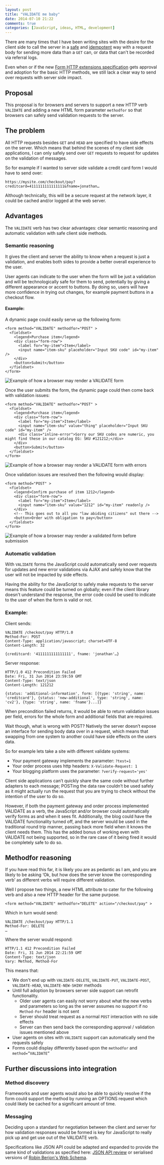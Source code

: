 ```yaml
---
layout: post
title: "VALIDATE me baby"
date: 2014-07-10 21:22
comments: true
categories: [JavaScript, ideas, HTML, development]
---
```


There are many times that I have been writing sites with the desire for the client side to call the server in a [safe](http://www.w3.org/Protocols/rfc2616/rfc2616-sec9.html#sec9.1) and [idempotent](http://en.wikipedia.org/wiki/Idempotence) way with a request body for sending more data than a `GET` can, or data that can't be recorded via referral logs.

Even when or if the new [Form HTTP extensions specification](http://www.w3.org/TR/form-http-extensions/) gets approval and adoption for the basic HTTP methods, we still lack a clear way to send over requests with server side impact.

## Proposal
This proposal is for browsers and servers to support a new HTTP verb `VALIDATE` and adding a new HTML form parameter `methodfor` so that browsers can safely send validation requests to the server.

## The problem
All HTTP requests besides `GET` and `HEAD` are specified to have side effects on the server. Which means that behind the scenes of my client side applications, I can only safely send over `GET` requests to request for updates on the validation of messages.

So for example if I wanted to server side validate a credit card form I would have to send over:

    https://mysite.com/checkout/pay?creditcard=4111111111111111&fname=jonathan…

Although technically, this will be a secure request at the network layer, it could be cached and/or logged at the web server.

## Advantages
The `VALIDATE` verb has two clear advantages: clear semantic reasoning and automatic validation with safe client side methods.

### Semantic reasoning
It gives the client and server the ability to know when a request is just a validation, and enables both sides to provide a better overall experience to the user.

User agents can indicate to the user when the form will be just a validation and will be technologically safe for them to send, potentially by giving a different appearance or accent to buttons. By doing so, users will have more confidence in trying out changes, for example payment buttons in a checkout flow.

#### Example:
A dynamic page could easily serve up the following form:

```
<form method="VALIDATE" methodfor="POST" >
  <fieldset>
    <legend>Purchase item</legend>
    <div class="form-row">
      <label for="my-item">Item</label>
      <input name="item-sku" placeholder="Input SKU code" id="my-item" />
    </div>
    <button>Submit</button>
  </fieldset>
</form>
```

<img src="/images/validateme/first-form.png" title="Example of how a browser may render a VALIDATE form" />

Once the user submits the form, the dynamic page could then come back with validation issues:

```
<form method="VALIDATE" methodfor="POST" >
  <fieldset>
    <legend>Purchase item</legend>
    <div class="form-row">
      <label for="my-item">Item</label>
      <input name="item-sku" value="thing" placeholder="Input SKU code" id="my-item" />
      <div class="inline-error">Sorry our SKU codes are numeric, you might find these in our catalog EG: SKU #121212;</div>
    </div>
    <button>Submit</button>
  </fieldset>
</form>
```
<img src="/images/validateme/second-form.png" title="Example of how a browser may render a VALIDATE form with errors" />

Once validation issues are resolved then the following would display:

```
<form method="POST" >
  <fieldset>
    <legend>Confirm purchase of item 1212</legend>
    <div class="form-row">
      <label for="my-item">Item</label>
      <input name="item-sku" value="1212" id="my-item" readonly />
    </div>
    <!-- This goes out to all you "law abiding citizens" out there -->
    <button>Order with obligation to pay</button>
  </fieldset>
</form>
```

<img src="/images/validateme/final-form.png" title="Example of how a browser may render a validated form before submission" />

###  Automatic validation
With `VALIDATE` forms the JavaScript could automatically send over requests for updates and new error validations via AJAX and safely know that the user will not be impacted by side effects.

Having the ability for the JavaScript to safely make requests to the server means this feature could be turned on globally; even if the client library doesn't understand the response, the error code could be used to indicate to the user of when the form is valid or not.

### Example:

Client sends:
```
VALIDATE /checkout/pay HTTP/1.0
Method-For: POST
Content-Type: application/javascript; charset=UTF-8
Content-Length: 32

{creditcard: '4111111111111111', fname: 'jonathan'…}
```

Server response:
```
HTTP/1.0 412 Precondition Failed
Date: Fri, 31 Jun 2014 23:59:59 GMT
Content-Type: text/json
Content-Length: 121212

{status: 'additional-information', form: [{type: 'string', name: 'creditcard'}, {status: 'new-additional', type: 'string', name: 'cv2'}, {type: 'string', name: 'fname'}...]}
```
When precondition failed returns, it would be able to return validation issues per field, errors for the whole form and additional fields that are required.

Wait though, what is wrong with POST?
Natively the server doesn’t expose an interface for sending body data over in a request, which means that swapping from one system to another could have side effects on the users data.


So for example lets take a site with different validate systems:

- Your payment gateway implements the parameter: `?test=1`
- Your order process uses http headers: `X-Validate-Request: 1`
- Your blogging platform uses the parameter: `?verify-request='yes'`

Client side applications can’t quickly share the same code without further adapters to each message; POSTing the data raw couldn’t be used safely as it might actually run the request that you are trying to check without the intention of the user to do so.

However, if both the payment gateway and order process implemented VALIDATE as a verb, the JavaScript and/or browser could automatically verify forms as and when it sees fit. Additionally, the blog could have the VALIDATE functionality turned off, and the server would be used in the traditional round trip manner, passing back more field when it knows the client needs them. This has the added bonus of working even with VALIDATE not being supported, so in the rare case of it being fired it would be completely safe to do so.

## Methodfor reasoning
If you have read this far, it is likely you are as pedantic as I am, and you are likely to be asking ‘Ok, but how does the server know the corresponding verb’ as different verbs will require different validation.

Well I propose two things, a new HTML attribute to cater for the following verb and also a new HTTP header for the same purpose.

```
<form method="VALIDATE" methodfor="DELETE" action="/checkout/pay" >
```

Which in turn would send:
```
VALIDATE /checkout/pay HTTP/1.1
Method-For: DELETE
…
```
Where the server would respond:
```
HTTP/1.1 412 Precondition Failed
Date: Fri, 31 Jun 2014 22:21:59 GMT
Content-Type: text/json
Vary: Method, Method-For
```

This means that:

- We don't end up with `VALIDATE-DELETE`, `VALIDATE-PUT`, `VALIDATE-POST`, `VALIDATE-HEAD`, `VALIDATE-NEW-SHINY` methods
- Until full adoption by browsers server side support can retrofit functionality.
  - Older user agents can easily not worry about what the new verbs and parameters so long as the server assumes no support if no `Method-For` header is not sent
  - Server should treat request as a normal `POST` interaction with no side effects 
  - Server can then send back the corresponding approval / validation issues mentioned above
- User agents on sites with `VALIDATE` support can automatically send the requests safely
- Forms could display differently based upon the `methodfor` and `method=”VALIDATE”`


## Further discussions into integration

### Method discovery
Frameworks and user agents would also be able to quickly resolve if the form could support the method by running an OPTIONS request which could likely be cached for a significant amount of time.

### Messaging

Deciding upon a standard for negotiation between the client and server for how validation responses would be formed is key for JavaScript to really pick up and get use out of the VALIDATE verb.

Specifications like JSON API could be adapted and expanded to provide the same kind of validations as specified here: [JSON API review](http://discourse.specifiction.org/t/json-api-v1-0-review/207/5) or serialised versions of [Robin Berjon's Web Schema](https://github.com/darobin/web-schema).

